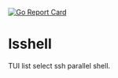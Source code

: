 [![Go Report Card](https://goreportcard.com/badge/github.com/blacknon/lsshell)](https://goreportcard.com/report/github.com/blacknon/lsshell)

lsshell
===

TUI list select ssh parallel shell.
